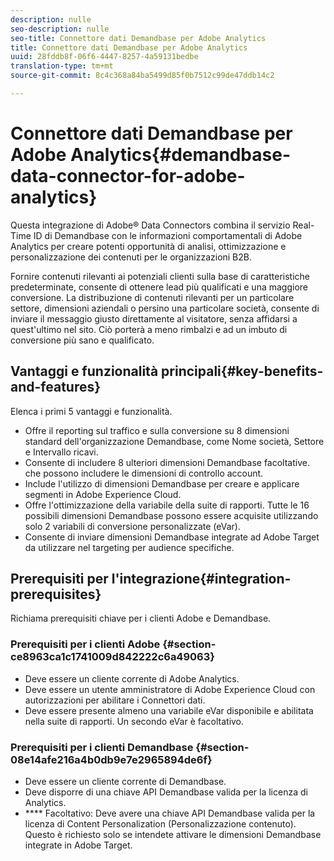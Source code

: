 ```yaml
---
description: nulle
seo-description: nulle
seo-title: Connettore dati Demandbase per Adobe Analytics
title: Connettore dati Demandbase per Adobe Analytics
uuid: 28fddb8f-06f6-4447-8257-4a59131bedbe
translation-type: tm+mt
source-git-commit: 8c4c368a84ba5499d85f0b7512c99de47ddb14c2

---
```



# Connettore dati Demandbase per Adobe Analytics{#demandbase-data-connector-for-adobe-analytics}

Questa integrazione di Adobe® Data Connectors combina il servizio Real-Time ID di Demandbase con le informazioni comportamentali di Adobe Analytics per creare potenti opportunità di analisi, ottimizzazione e personalizzazione dei contenuti per le organizzazioni B2B.

Fornire contenuti rilevanti ai potenziali clienti sulla base di caratteristiche predeterminate, consente di ottenere lead più qualificati e una maggiore conversione. La distribuzione di contenuti rilevanti per un particolare settore, dimensioni aziendali o persino una particolare società, consente di inviare il messaggio giusto direttamente al visitatore, senza affidarsi a quest'ultimo nel sito. Ciò porterà a meno rimbalzi e ad un imbuto di conversione più sano e qualificato.

## Vantaggi e funzionalità principali{#key-benefits-and-features}

Elenca i primi 5 vantaggi e funzionalità.

* Offre il reporting sul traffico e sulla conversione su 8 dimensioni standard dell'organizzazione Demandbase, come Nome società, Settore e Intervallo ricavi.
* Consente di includere 8 ulteriori dimensioni Demandbase facoltative. che possono includere le dimensioni di controllo account.
* Include l'utilizzo di dimensioni Demandbase per creare e applicare segmenti in Adobe Experience Cloud.
* Offre l'ottimizzazione della variabile della suite di rapporti. Tutte le 16 possibili dimensioni Demandbase possono essere acquisite utilizzando solo 2 variabili di conversione personalizzate (eVar).
* Consente di inviare dimensioni Demandbase integrate ad Adobe Target da utilizzare nel targeting per audience specifiche.

## Prerequisiti per l'integrazione{#integration-prerequisites}

Richiama prerequisiti chiave per i clienti Adobe e Demandbase.

### Prerequisiti per i clienti Adobe {#section-ce8963ca1c1741009d842222c6a49063}

* Deve essere un cliente corrente di Adobe Analytics.
* Deve essere un utente amministratore di Adobe Experience Cloud con autorizzazioni per abilitare i Connettori dati.
* Deve essere presente almeno una variabile eVar disponibile e abilitata nella suite di rapporti. Un secondo eVar è facoltativo.

### Prerequisiti per i clienti Demandbase {#section-08e14afe216a4b0db9e7e2965894de6f}

* Deve essere un cliente corrente di Demandbase.
* Deve disporre di una chiave API Demandbase valida per la licenza di Analytics.
* **** Facoltativo: Deve avere una chiave API Demandbase valida per la licenza di Content Personalization (Personalizzazione contenuto). Questo è richiesto solo se intendete attivare le dimensioni Demandbase integrate in Adobe Target.
